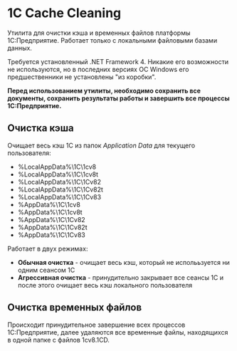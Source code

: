 # 1C Cache Cleaning
Утилита для очистки кэша и временных файлов платформы 1С:Предприятие. Работает только с локальными файловыми базами данных.

Требуется установленный .NET Framework 4. Никакие его возможности не используются, но в последних версиях ОС Windows его предшественники не установлены "из коробки".

**Перед использованием утилиты, необходимо сохранить все документы, сохранить результаты работы и завершить все процессы 1С:Предприятие.**


## Очистка кэша 
Очищает весь кэш 1С из папок *Application Data* для текущего пользователя:
* %LocalAppData%\1C\1cv8
* %LocalAppData%\1C\1cv8t
* %LocalAppData%\1C\1Cv82
* %LocalAppData%\1C\1Cv82t
* %LocalAppData%\1C\1Cv83
* %AppData%\1C\1cv8
* %AppData%\1C\1cv8t
* %AppData%\1C\1Cv82
* %AppData%\1C\1Cv82t
* %AppData%\1C\1Cv83

Работает в двух режимах:
* **Обычная очистка** - очищает весь кэш, который не исполььзуется ни одним сеансом 1С
* **Агрессивная очистка** - принудительно закрывает все сеансы 1С и после этого очищает весь кэш локального пользователя


## Очистка временных файлов
Происходит принудительное завершение всех процессов 1С:Предприятие, далее удаляются все временные файлы, находящихся в одной папке с файлов 1cv8.1CD.
